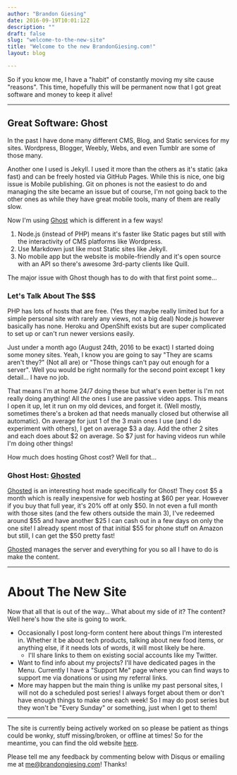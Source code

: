 ```yaml
---
author: "Brandon Giesing"
date: 2016-09-19T10:01:12Z
description: ""
draft: false
slug: "welcome-to-the-new-site"
title: "Welcome to the new BrandonGiesing.com!"
layout: blog

---
```


So if you know me, I have a "habit" of constantly moving my site cause
"reasons". This time, hopefully this will be permanent now that I got great
software and money to keep it alive!

--------------------------------------------------------------------------------

## Great Software: Ghost

In the past I have done many different CMS, Blog, and Static services for my
sites. Wordpress, Blogger, Weebly, Webs, and even Tumblr are some of those many.

Another one I used is Jekyll. I used it more than the others as it's static (aka
fast) and can be freely hosted via GitHub Pages. While this is nice, one big
issue is Mobile publishing. Git on phones is not the easiest to do and managing
the site became an issue but of course, I'm not going back to the other ones as
while they have great mobile tools, many of them are really slow.

Now I'm using [Ghost][ghost] which is different in a few ways!

 1. Node.js (instead of PHP) means it's faster like Static pages but still with
    the interactivity of CMS platforms like Wordpress.
 2. Use Markdown just like most Static sites like Jekyll.
 3. No mobile app but the website is mobile-friendly and it's open source with
    an API so there's awesome 3rd-party clients like Quill.

The major issue with Ghost though has to do with that first point some...

### Let's Talk About The $$$

PHP has lots of hosts that are free. (Yes they maybe really limited but for a
simple personal site with rarely any views, not a big deal) Node.js however
basically has none. Heroku and OpenShift exists but are super complicated to set
up or can't run newer versions easily.

Just under a month ago (August 24th, 2016 to be exact) I started doing some
money sites. Yeah, I know you are going to say "They are scams aren't they?"
(Not all are) or "Those things can't pay out enough for a server". Well you
would be right normally for the second point except 1 key detail... I have no
job.

That means I'm at home 24/7 doing these but what's even better is I'm not really
doing anything! All the ones I use are passive video apps. This means I open it
up, let it run on my old devices, and forget it. (Well mostly, sometimes there's
a broken ad that needs manually closed but otherwise all automatic). On average
for just 1 of the 3 main ones I use (and I do experiment with others), I get on
average $3 a day. Add the other 2 sites and each does about $2 on average. So $7
just for having videos run while I'm doing other things!

How much does hosting Ghost cost? Well for that...

### Ghost Host: [Ghosted][ghosted]

[Ghosted][ghosted] is an interesting host made specifically for Ghost! They cost
$5 a month which is really inexpensive for web hosting at $60 per year.  However
if you buy that full year, it's 20% off at only $50. In not even a full month
with those sites (and the few others outside the main 3), I've redeemed around
$55 and have another $25 I can cash out in a few days on only the one site! I
already spent most of that initial $55 for phone stuff on Amazon but still, I
can get the $50 pretty fast!

[Ghosted][ghosted] manages the server and everything for you so all I have to do
is make the content.

--------------------------------------------------------------------------------

# About The New Site

Now that all that is out of the way... What about my side of it? The content?
Well here's how the site is going to work.

* Occasionally I post long-form content here about things I'm interested in.
  Whether it be about tech products, talking about new food items, or anything
  else, if it needs lots of words, it will most likely be here.
  * I'll share links to them on existing social accounts like my Twitter.
* Want to find info about my projects? I'll have dedicated pages in the Menu.
  Currently I have a "Support Me" page where you can find ways to support me via
  donations or using my referral links.
* More may happen but the main thing is unlike my past personal sites, I will
  not do a scheduled post series! I always forget about them or don't have
  enough things to make one each week! So I may do post series but they won't be
  "Every Sunday" or something, just when I get to them!

--------------------------------------------------------------------------------

The site is currently being actively worked on so please be patient as things
could be wonky, stuff missing/broken, or offline at times! So for the meantime,
you can find the old website [here][old].

Please tell me any feedback by commenting below with Disqus or emailing me at
me@brandongiesing.com! Thanks!

[ghost]: https://ghost.org
[ghosted]: http://ghosted.it
[old]: http://old.brandongiesing.com
